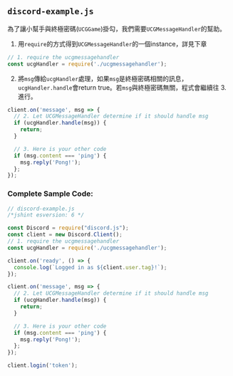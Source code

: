 ## `discord-example.js`

為了讓小幫手與終極密碼(`UCGGame`)掛勾，我們需要`UCGMessageHandler`的幫助。

1. 用`require`的方式得到`UCGMessageHandler`的一個instance，詳見下章
```javascript
// 1. require the ucgmessagehandler
const ucgHandler = require('./ucgmessagehandler');
```

2. 將`msg`傳給`ucgHandler`處理，如果`msg`是終極密碼相關的訊息，`ucgHandler.handle`會return true。若`msg`與終極密碼無關，程式會繼續往 3. 進行。
```javascript
client.on('message', msg => {
  // 2. Let UCGMessageHandler determine if it should handle msg
  if (ucgHandler.handle(msg)) {
    return;
  }

  // 3. Here is your other code
  if (msg.content === 'ping') {
    msg.reply('Pong!');
  };
});
```

### Complete Sample Code:
```javascript
// discord-example.js
/*jshint esversion: 6 */

const Discord = require("discord.js");
const client = new Discord.Client();
// 1. require the ucgmessagehandler
const ucgHandler = require('./ucgmessagehandler');

client.on('ready', () => {
  console.log(`Logged in as ${client.user.tag}!`);
});

client.on('message', msg => {
  // 2. Let UCGMessageHandler determine if it should handle msg
  if (ucgHandler.handle(msg)) {
    return;
  }

  // 3. Here is your other code
  if (msg.content === 'ping') {
    msg.reply('Pong!');
  };
});

client.login('token');
```